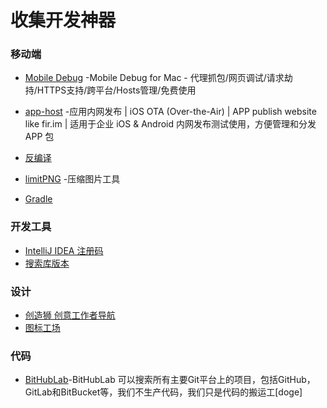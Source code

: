 # 收集开发神器

### 移动端
- [Mobile Debug](https://www.jscompress.cn/Mac/mobile-debug.shtml) -Mobile Debug for Mac - 代理抓包/网页调试/请求劫持/HTTPS支持/跨平台/Hosts管理/免费使用

- [app-host](https://github.com/pluosi/app-host) -应用内网发布 | iOS OTA (Over-the-Air) | APP publish website like fir.im | 适用于企业 iOS & Android 内网发布测试使用，方便管理和分发 APP 包

- [反编译](https://github.com/Jermic/Android-Crack-Tool)

- [limitPNG](http://nullice.com/limitPNG/) -压缩图片工具

- [Gradle](http://services.gradle.org/distributions/)

### 开发工具
- [IntelliJ IDEA 注册码](http://idea.lanyus.com/)
- [搜索库版本](https://search.maven.org/)

### 设计
- [创造狮 创意工作者导航](http://www.chuangzaoshi.com/)
- [图标工场](https://icon.wuruihong.com/)

### 代码
- [BitHubLab](https://bithublab.org/)-BitHubLab 可以搜索所有主要Git平台上的项目，包括GitHub，GitLab和BitBucket等，我们不生产代码，我们只是代码的搬运工[doge] ​​​​
